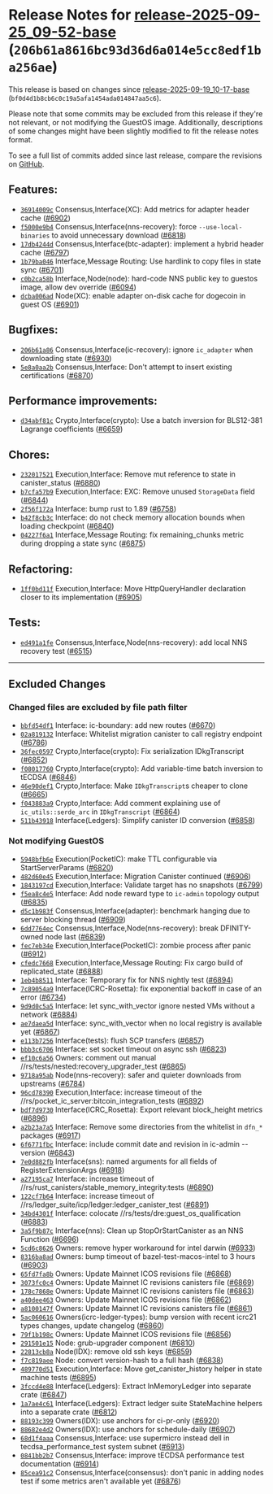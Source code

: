 Release Notes for [release-2025-09-25\_09-52-base](https://github.com/dfinity/ic/tree/release-2025-09-25_09-52-base) (`206b61a8616bc93d36d6a014e5cc8edf1ba256ae`)
=================================================================================================================================================================

This release is based on changes since [release-2025-09-19\_10-17-base](https://dashboard.internetcomputer.org/release/bf0d4d1b8cb6c0c19a5afa1454ada014847aa5c6) (`bf0d4d1b8cb6c0c19a5afa1454ada014847aa5c6`).

Please note that some commits may be excluded from this release if they're not relevant, or not modifying the GuestOS image.
Additionally, descriptions of some changes might have been slightly modified to fit the release notes format.

To see a full list of commits added since last release, compare the revisions on [GitHub](https://github.com/dfinity/ic/compare/release-2025-09-19_10-17-base...release-2025-09-25_09-52-base).

Features:
---------

* [`36914009c`](https://github.com/dfinity/ic/commit/36914009c) Consensus,Interface(XC): Add metrics for adapter header cache ([#6902](https://github.com/dfinity/ic/pull/6902))
* [`f5000e9b4`](https://github.com/dfinity/ic/commit/f5000e9b4) Consensus,Interface(nns-recovery): force `--use-local-binaries` to avoid unnecessary download ([#6818](https://github.com/dfinity/ic/pull/6818))
* [`17db4244d`](https://github.com/dfinity/ic/commit/17db4244d) Consensus,Interface(btc-adapter): implement a hybrid header cache ([#6797](https://github.com/dfinity/ic/pull/6797))
* [`1b79ba046`](https://github.com/dfinity/ic/commit/1b79ba046) Interface,Message Routing: Use hardlink to copy files in state sync ([#6701](https://github.com/dfinity/ic/pull/6701))
* [`c0b2ca58b`](https://github.com/dfinity/ic/commit/c0b2ca58b) Interface,Node(node): hard-code NNS public key to guestos image, allow dev override ([#6094](https://github.com/dfinity/ic/pull/6094))
* [`dcba006ad`](https://github.com/dfinity/ic/commit/dcba006ad) Node(XC): enable adapter on-disk cache for dogecoin in guest OS ([#6901](https://github.com/dfinity/ic/pull/6901))

Bugfixes:
---------

* [`206b61a86`](https://github.com/dfinity/ic/commit/206b61a86) Consensus,Interface(ic-recovery): ignore `ic_adapter` when downloading state ([#6930](https://github.com/dfinity/ic/pull/6930))
* [`5e8a0aa2b`](https://github.com/dfinity/ic/commit/5e8a0aa2b) Consensus,Interface: Don't attempt to insert existing certifications ([#6870](https://github.com/dfinity/ic/pull/6870))

Performance improvements:
-------------------------

* [`d34abf81c`](https://github.com/dfinity/ic/commit/d34abf81c) Crypto,Interface(crypto): Use a batch inversion for BLS12-381 Lagrange coefficients ([#6659](https://github.com/dfinity/ic/pull/6659))

Chores:
-------

* [`232017521`](https://github.com/dfinity/ic/commit/232017521) Execution,Interface: Remove mut reference to state in canister\_status ([#6880](https://github.com/dfinity/ic/pull/6880))
* [`b7cfa57b9`](https://github.com/dfinity/ic/commit/b7cfa57b9) Execution,Interface: EXC: Remove unused `StorageData` field ([#6844](https://github.com/dfinity/ic/pull/6844))
* [`2f56f172a`](https://github.com/dfinity/ic/commit/2f56f172a) Interface: bump rust to 1.89 ([#6758](https://github.com/dfinity/ic/pull/6758))
* [`b42f8cb3c`](https://github.com/dfinity/ic/commit/b42f8cb3c) Interface: do not check memory allocation bounds when loading checkpoint ([#6840](https://github.com/dfinity/ic/pull/6840))
* [`04227f6a1`](https://github.com/dfinity/ic/commit/04227f6a1) Interface,Message Routing: fix remaining\_chunks metric during dropping a state sync ([#6875](https://github.com/dfinity/ic/pull/6875))

Refactoring:
------------

* [`1ff0bd11f`](https://github.com/dfinity/ic/commit/1ff0bd11f) Execution,Interface: Move HttpQueryHandler declaration closer to its implementation ([#6905](https://github.com/dfinity/ic/pull/6905))

Tests:
------

* [`ed491a1fe`](https://github.com/dfinity/ic/commit/ed491a1fe) Consensus,Interface,Node(nns-recovery): add local NNS recovery test ([#6515](https://github.com/dfinity/ic/pull/6515))

---------------------------------------

## Excluded Changes

### Changed files are excluded by file path filter
* [`bbfd54df1`](https://github.com/dfinity/ic/commit/bbfd54df1) Interface: ic-boundary: add new routes ([#6670](https://github.com/dfinity/ic/pull/6670))
* [`02a819132`](https://github.com/dfinity/ic/commit/02a819132) Interface: Whitelist migration canister to call registry endpoint ([#6786](https://github.com/dfinity/ic/pull/6786))
* [`36fec0597`](https://github.com/dfinity/ic/commit/36fec0597) Crypto,Interface(crypto): Fix serialization IDkgTranscript ([#6852](https://github.com/dfinity/ic/pull/6852))
* [`f08017760`](https://github.com/dfinity/ic/commit/f08017760) Crypto,Interface(crypto): Add variable-time batch inversion to tECDSA ([#6846](https://github.com/dfinity/ic/pull/6846))
* [`46e90def1`](https://github.com/dfinity/ic/commit/46e90def1) Crypto,Interface: Make `IDkgTranscript`s cheaper to clone ([#6665](https://github.com/dfinity/ic/pull/6665))
* [`f043883a9`](https://github.com/dfinity/ic/commit/f043883a9) Crypto,Interface: Add comment explaining use of `ic_utils::serde_arc` in `IDkgTranscript` ([#6864](https://github.com/dfinity/ic/pull/6864))
* [`511b43918`](https://github.com/dfinity/ic/commit/511b43918) Interface(Ledgers): Simplify canister ID conversion ([#6858](https://github.com/dfinity/ic/pull/6858))

### Not modifying GuestOS
* [`5948bfb6e`](https://github.com/dfinity/ic/commit/5948bfb6e) Execution(PocketIC): make TTL configurable via StartServerParams ([#6820](https://github.com/dfinity/ic/pull/6820))
* [`482d60e45`](https://github.com/dfinity/ic/commit/482d60e45) Execution,Interface: Migration Canister continued ([#6906](https://github.com/dfinity/ic/pull/6906))
* [`1843197cd`](https://github.com/dfinity/ic/commit/1843197cd) Execution,Interface: Validate target has no snapshots ([#6799](https://github.com/dfinity/ic/pull/6799))
* [`f5ea8c4e5`](https://github.com/dfinity/ic/commit/f5ea8c4e5) Interface: Add node reward type to `ic-admin` topology output ([#6835](https://github.com/dfinity/ic/pull/6835))
* [`d5c1b983f`](https://github.com/dfinity/ic/commit/d5c1b983f) Consensus,Interface(adapter): benchmark hanging due to server blocking thread ([#6909](https://github.com/dfinity/ic/pull/6909))
* [`6dd7764ec`](https://github.com/dfinity/ic/commit/6dd7764ec) Consensus,Interface,Node(nns-recovery): break DFINITY-owned node last ([#6839](https://github.com/dfinity/ic/pull/6839))
* [`fec7eb34e`](https://github.com/dfinity/ic/commit/fec7eb34e) Execution,Interface(PocketIC): zombie process after panic ([#6912](https://github.com/dfinity/ic/pull/6912))
* [`cfedc7668`](https://github.com/dfinity/ic/commit/cfedc7668) Execution,Interface,Message Routing: Fix cargo build of replicated\_state ([#6888](https://github.com/dfinity/ic/pull/6888))
* [`1eb4b8511`](https://github.com/dfinity/ic/commit/1eb4b8511) Interface: Temporary fix for NNS nightly test ([#6894](https://github.com/dfinity/ic/pull/6894))
* [`7c89054a9`](https://github.com/dfinity/ic/commit/7c89054a9) Interface(ICRC-Rosetta): fix exponential backoff in case of an error ([#6734](https://github.com/dfinity/ic/pull/6734))
* [`9d9d0c5a5`](https://github.com/dfinity/ic/commit/9d9d0c5a5) Interface: let sync\_with\_vector ignore nested VMs without a network ([#6884](https://github.com/dfinity/ic/pull/6884))
* [`ae7daea5d`](https://github.com/dfinity/ic/commit/ae7daea5d) Interface: sync\_with\_vector when no local registry is available yet ([#6867](https://github.com/dfinity/ic/pull/6867))
* [`e113b7256`](https://github.com/dfinity/ic/commit/e113b7256) Interface(tests): flush SCP transfers ([#6857](https://github.com/dfinity/ic/pull/6857))
* [`bbb3c6706`](https://github.com/dfinity/ic/commit/bbb3c6706) Interface: set socket timeout on async ssh ([#6823](https://github.com/dfinity/ic/pull/6823))
* [`ef10c6a56`](https://github.com/dfinity/ic/commit/ef10c6a56) Owners: comment out manual //rs/tests/nested:recovery\_upgrader\_test ([#6865](https://github.com/dfinity/ic/pull/6865))
* [`9718a95ab`](https://github.com/dfinity/ic/commit/9718a95ab) Node(nns-recovery): safer and quieter downloads from upstreams ([#6784](https://github.com/dfinity/ic/pull/6784))
* [`96cd78390`](https://github.com/dfinity/ic/commit/96cd78390) Execution,Interface: increase timeout of the //rs/pocket\_ic\_server:bitcoin\_integration\_tests ([#6892](https://github.com/dfinity/ic/pull/6892))
* [`bdf7d9730`](https://github.com/dfinity/ic/commit/bdf7d9730) Interface(ICRC\_Rosetta): Export relevant block\_height metrics ([#6896](https://github.com/dfinity/ic/pull/6896))
* [`a2b23a7a5`](https://github.com/dfinity/ic/commit/a2b23a7a5) Interface: Remove some directories from the whitelist in `dfn_*` packages ([#6917](https://github.com/dfinity/ic/pull/6917))
* [`6f6771fbc`](https://github.com/dfinity/ic/commit/6f6771fbc) Interface: include commit date and revision in ic-admin --version ([#6843](https://github.com/dfinity/ic/pull/6843))
* [`7e0d882fb`](https://github.com/dfinity/ic/commit/7e0d882fb) Interface(sns): named arguments for all fields of RegisterExtensionArgs ([#6918](https://github.com/dfinity/ic/pull/6918))
* [`a27195ca7`](https://github.com/dfinity/ic/commit/a27195ca7) Interface: increase timeout of //rs/rust\_canisters/stable\_memory\_integrity:tests ([#6890](https://github.com/dfinity/ic/pull/6890))
* [`122cf7b64`](https://github.com/dfinity/ic/commit/122cf7b64) Interface: increase timeout of //rs/ledger\_suite/icp/ledger:ledger\_canister\_test ([#6891](https://github.com/dfinity/ic/pull/6891))
* [`34bd4301f`](https://github.com/dfinity/ic/commit/34bd4301f) Interface: colocate //rs/tests/dre:guest\_os\_qualification ([#6883](https://github.com/dfinity/ic/pull/6883))
* [`3a5f9b87c`](https://github.com/dfinity/ic/commit/3a5f9b87c) Interface(nns): Clean up StopOrStartCanister as an NNS Function ([#6696](https://github.com/dfinity/ic/pull/6696))
* [`5cd6c8626`](https://github.com/dfinity/ic/commit/5cd6c8626) Owners: remove hyper workaround for intel darwin ([#6933](https://github.com/dfinity/ic/pull/6933))
* [`8316ba8ad`](https://github.com/dfinity/ic/commit/8316ba8ad) Owners: bump timeout of bazel-test-macos-intel to 3 hours ([#6903](https://github.com/dfinity/ic/pull/6903))
* [`65fd7fa8b`](https://github.com/dfinity/ic/commit/65fd7fa8b) Owners: Update Mainnet ICOS revisions file ([#6868](https://github.com/dfinity/ic/pull/6868))
* [`3073fc0c4`](https://github.com/dfinity/ic/commit/3073fc0c4) Owners: Update Mainnet IC revisions canisters file ([#6869](https://github.com/dfinity/ic/pull/6869))
* [`178c7868e`](https://github.com/dfinity/ic/commit/178c7868e) Owners: Update Mainnet IC revisions canisters file ([#6863](https://github.com/dfinity/ic/pull/6863))
* [`a40dee463`](https://github.com/dfinity/ic/commit/a40dee463) Owners: Update Mainnet ICOS revisions file ([#6862](https://github.com/dfinity/ic/pull/6862))
* [`a8100147f`](https://github.com/dfinity/ic/commit/a8100147f) Owners: Update Mainnet IC revisions canisters file ([#6861](https://github.com/dfinity/ic/pull/6861))
* [`5ac060616`](https://github.com/dfinity/ic/commit/5ac060616) Owners(icrc-ledger-types): bump version with recent icrc21 types changes, update changelog ([#6860](https://github.com/dfinity/ic/pull/6860))
* [`79f1b198c`](https://github.com/dfinity/ic/commit/79f1b198c) Owners: Update Mainnet ICOS revisions file ([#6856](https://github.com/dfinity/ic/pull/6856))
* [`291501e15`](https://github.com/dfinity/ic/commit/291501e15) Node: grub-upgrader component ([#6810](https://github.com/dfinity/ic/pull/6810))
* [`22813cb8a`](https://github.com/dfinity/ic/commit/22813cb8a) Node(IDX): remove old ssh keys ([#6859](https://github.com/dfinity/ic/pull/6859))
* [`f7c819aee`](https://github.com/dfinity/ic/commit/f7c819aee) Node: convert version-hash to a full hash ([#6838](https://github.com/dfinity/ic/pull/6838))
* [`489770d51`](https://github.com/dfinity/ic/commit/489770d51) Execution,Interface: Move get\_canister\_history helper in state machine tests ([#6895](https://github.com/dfinity/ic/pull/6895))
* [`3fccd4e88`](https://github.com/dfinity/ic/commit/3fccd4e88) Interface(Ledgers): Extract InMemoryLedger into separate crate ([#6847](https://github.com/dfinity/ic/pull/6847))
* [`1a7ae4c61`](https://github.com/dfinity/ic/commit/1a7ae4c61) Interface(Ledgers): Extract ledger suite StateMachine helpers into a separate crate ([#6812](https://github.com/dfinity/ic/pull/6812))
* [`88193c399`](https://github.com/dfinity/ic/commit/88193c399) Owners(IDX): use anchors for ci-pr-only ([#6920](https://github.com/dfinity/ic/pull/6920))
* [`88682e4d2`](https://github.com/dfinity/ic/commit/88682e4d2) Owners(IDX): use anchors for schedule-daily ([#6907](https://github.com/dfinity/ic/pull/6907))
* [`68d1f4aaa`](https://github.com/dfinity/ic/commit/68d1f4aaa) Consensus,Interface: use supermicro instead dell in tecdsa\_performance\_test system subnet ([#6913](https://github.com/dfinity/ic/pull/6913))
* [`0841bb2b7`](https://github.com/dfinity/ic/commit/0841bb2b7) Consensus,Interface: improve tECDSA performance test documentation ([#6914](https://github.com/dfinity/ic/pull/6914))
* [`85cea91c2`](https://github.com/dfinity/ic/commit/85cea91c2) Consensus,Interface(consensus): don't panic in adding nodes test if some metrics aren't available yet ([#6876](https://github.com/dfinity/ic/pull/6876))
